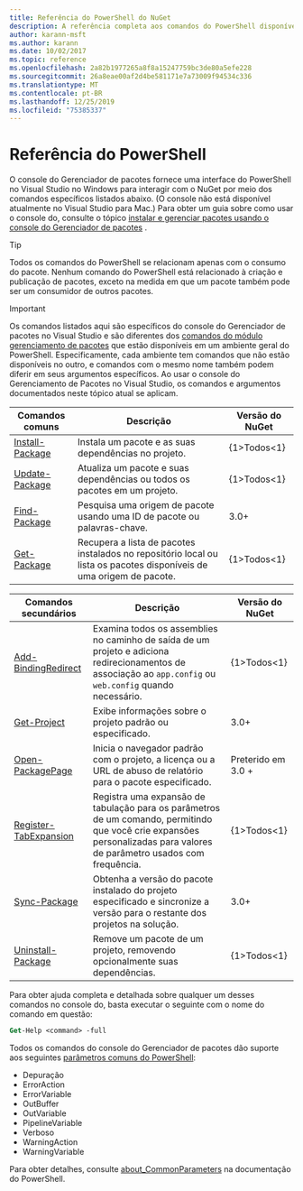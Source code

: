 ```yaml
---
title: Referência do PowerShell do NuGet
description: A referência completa aos comandos do PowerShell disponíveis no console do Gerenciador de pacotes NuGet no Visual Studio.
author: karann-msft
ms.author: karann
ms.date: 10/02/2017
ms.topic: reference
ms.openlocfilehash: 2a82b1977265a8f8a15247759bc3de80a5efe228
ms.sourcegitcommit: 26a8eae00af2d4be581171e7a73009f94534c336
ms.translationtype: MT
ms.contentlocale: pt-BR
ms.lasthandoff: 12/25/2019
ms.locfileid: "75385337"
---
```

# <a name="powershell-reference"></a>Referência do PowerShell

O console do Gerenciador de pacotes fornece uma interface do PowerShell no Visual Studio no Windows para interagir com o NuGet por meio dos comandos específicos listados abaixo. (O console não está disponível atualmente no Visual Studio para Mac.) Para obter um guia sobre como usar o console do, consulte o tópico [instalar e gerenciar pacotes usando o console do Gerenciador de pacotes](../consume-packages/install-use-packages-powershell.md) .

> [!Tip]
> Todos os comandos do PowerShell se relacionam apenas com o consumo do pacote. Nenhum comando do PowerShell está relacionado à criação e publicação de pacotes, exceto na medida em que um pacote também pode ser um consumidor de outros pacotes.

> [!Important]
> Os comandos listados aqui são específicos do console do Gerenciador de pacotes no Visual Studio e são diferentes dos [comandos do módulo gerenciamento de pacotes](/powershell/module/packagemanagement/?view=powershell-6) que estão disponíveis em um ambiente geral do PowerShell. Especificamente, cada ambiente tem comandos que não estão disponíveis no outro, e comandos com o mesmo nome também podem diferir em seus argumentos específicos. Ao usar o console do Gerenciamento de Pacotes no Visual Studio, os comandos e argumentos documentados neste tópico atual se aplicam.

| Comandos comuns | Descrição | Versão do NuGet |
| --- | --- | --- |
| [Install-Package](ps-reference/ps-ref-install-package.md) | Instala um pacote e as suas dependências no projeto. | {1&gt;Todos&lt;1} |
| [Update-Package](ps-reference/ps-ref-update-package.md) | Atualiza um pacote e suas dependências ou todos os pacotes em um projeto. | {1&gt;Todos&lt;1} |
| [Find-Package](ps-reference/ps-ref-find-package.md) | Pesquisa uma origem de pacote usando uma ID de pacote ou palavras-chave. | 3.0+ |
| [Get-Package](ps-reference/ps-ref-get-package.md) | Recupera a lista de pacotes instalados no repositório local ou lista os pacotes disponíveis de uma origem de pacote. | {1&gt;Todos&lt;1} |

| Comandos secundários | Descrição | Versão do NuGet |
| --- | --- | --- |
| [Add-BindingRedirect](ps-reference/ps-ref-add-bindingredirect.md) | Examina todos os assemblies no caminho de saída de um projeto e adiciona redirecionamentos de associação ao `app.config` ou `web.config` quando necessário. | {1&gt;Todos&lt;1} |
| [Get-Project](ps-reference/ps-ref-get-project.md) | Exibe informações sobre o projeto padrão ou especificado. | 3.0+ |
| [Open-PackagePage](ps-reference/ps-ref-open-packagepage.md) | Inicia o navegador padrão com o projeto, a licença ou a URL de abuso de relatório para o pacote especificado. | Preterido em 3.0 + |
| [Register-TabExpansion](ps-reference/ps-ref-register-tabexpansion.md) | Registra uma expansão de tabulação para os parâmetros de um comando, permitindo que você crie expansões personalizadas para valores de parâmetro usados com frequência. | {1&gt;Todos&lt;1} |
| [Sync-Package](ps-reference/ps-ref-sync-package.md) | Obtenha a versão do pacote instalado do projeto especificado e sincronize a versão para o restante dos projetos na solução. | 3.0+ |
| [Uninstall-Package](ps-reference/ps-ref-uninstall-package.md) | Remove um pacote de um projeto, removendo opcionalmente suas dependências. | {1&gt;Todos&lt;1} |

Para obter ajuda completa e detalhada sobre qualquer um desses comandos no console do, basta executar o seguinte com o nome do comando em questão:

```ps
Get-Help <command> -full
```

Todos os comandos do console do Gerenciador de pacotes dão suporte aos seguintes [parâmetros comuns do PowerShell](https://go.microsoft.com/fwlink/?LinkID=113216):

- Depuração
- ErrorAction
- ErrorVariable
- OutBuffer
- OutVariable
- PipelineVariable
- Verboso
- WarningAction
- WarningVariable

Para obter detalhes, consulte [about_CommonParameters](https://go.microsoft.com/fwlink/?LinkID=113216) na documentação do PowerShell.
